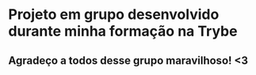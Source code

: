 # Projeto em grupo desenvolvido durante minha formação na Trybe

## Agradeço a todos desse grupo maravilhoso! <3
